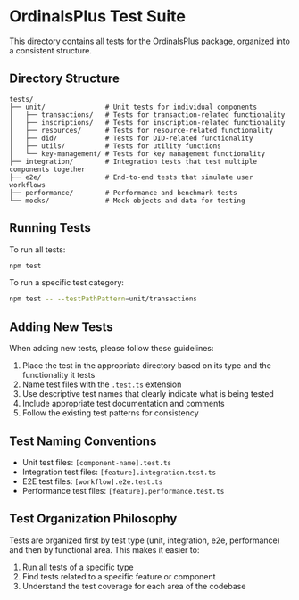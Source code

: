 # OrdinalsPlus Test Suite

This directory contains all tests for the OrdinalsPlus package, organized into a consistent structure.

## Directory Structure

```
tests/
├── unit/               # Unit tests for individual components
│   ├── transactions/   # Tests for transaction-related functionality
│   ├── inscriptions/   # Tests for inscription-related functionality
│   ├── resources/      # Tests for resource-related functionality
│   ├── did/            # Tests for DID-related functionality
│   ├── utils/          # Tests for utility functions
│   └── key-management/ # Tests for key management functionality
├── integration/        # Integration tests that test multiple components together
├── e2e/                # End-to-end tests that simulate user workflows
├── performance/        # Performance and benchmark tests
└── mocks/              # Mock objects and data for testing
```

## Running Tests

To run all tests:

```bash
npm test
```

To run a specific test category:

```bash
npm test -- --testPathPattern=unit/transactions
```

## Adding New Tests

When adding new tests, please follow these guidelines:

1. Place the test in the appropriate directory based on its type and the functionality it tests
2. Name test files with the `.test.ts` extension
3. Use descriptive test names that clearly indicate what is being tested
4. Include appropriate test documentation and comments
5. Follow the existing test patterns for consistency

## Test Naming Conventions

- Unit test files: `[component-name].test.ts`
- Integration test files: `[feature].integration.test.ts`
- E2E test files: `[workflow].e2e.test.ts`
- Performance test files: `[feature].performance.test.ts`

## Test Organization Philosophy

Tests are organized first by test type (unit, integration, e2e, performance) and then by functional area. This makes it easier to:

1. Run all tests of a specific type
2. Find tests related to a specific feature or component
3. Understand the test coverage for each area of the codebase
